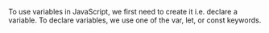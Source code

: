 To use variables in JavaScript, we first need to create it i.e. declare a variable. To declare variables, we use one of the var, let, or const keywords.
